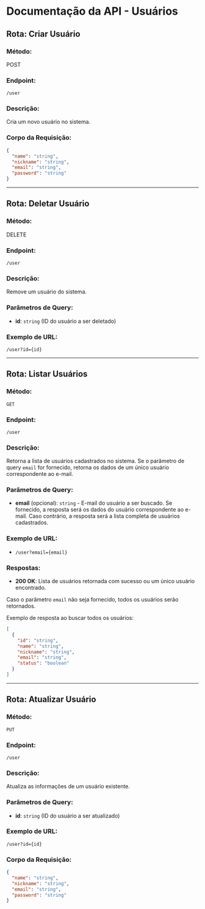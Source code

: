 # Documentação da API - Usuários

## Rota: Criar Usuário

### Método:
POST

### Endpoint:
`/user`

### Descrição:
Cria um novo usuário no sistema.

### Corpo da Requisição:
```json
{
  "name": "string",
  "nickname": "string",
  "email": "string",
  "password": "string"
}
```

-------------------------------------------------------------

## Rota: Deletar Usuário

### Método:
DELETE

### Endpoint:
`/user`

### Descrição:
Remove um usuário do sistema.

### Parâmetros de Query:
- **id**: `string` (ID do usuário a ser deletado)

### Exemplo de URL:
`/user?id={id}`

-------------------------------------------------------------

## Rota: Listar Usuários

### Método:
`GET`

### Endpoint:
`/user`

### Descrição:
Retorna a lista de usuários cadastrados no sistema. Se o parâmetro de query `email` for fornecido, retorna os dados de um único usuário correspondente ao e-mail.

### Parâmetros de Query:
- **email** (opcional): `string` - E-mail do usuário a ser buscado. Se fornecido, a resposta será os dados do usuário correspondente ao e-mail. Caso contrário, a resposta será a lista completa de usuários cadastrados.

### Exemplo de URL:
- `/user?email={email}`

### Respostas:

- **200 OK**: Lista de usuários retornada com sucesso ou um único usuário encontrado.

Caso o parâmetro `email` não seja fornecido, todos os usuários serão retornados.

Exemplo de resposta ao buscar todos os usuários:
```json
[
  {
    "id": "string",
    "name": "string",
    "nickname": "string",
    "email": "string",
    "status": "boolean"
  }
]
```

-------------------------------------------------------------

## Rota: Atualizar Usuário

### Método:
`PUT`

### Endpoint:
`/user`

### Descrição:
Atualiza as informações de um usuário existente.

### Parâmetros de Query:
- **id**: `string` (ID do usuário a ser atualizado)

### Exemplo de URL:
`/user?id={id}`

### Corpo da Requisição:
```json
{
  "name": "string",
  "nickname": "string",
  "email": "string",
  "password": "string"
}
```